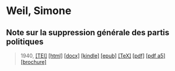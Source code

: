 # Weil, Simone
## Note sur la suppression générale des partis politiques

> 1940,  <a title="Source XML/TEI" class="mime48 tei" href="https://hurlus.github.io/tei/weil-simone1940_partis-suppression.xml">[TEI]</a>  <a title="HTML une page" class="mime48 html" href="https://hurlus.github.io/weil-simone1940_partis-suppression/weil-simone1940_partis-suppression.html">[html]</a>  <a title="Bureautique (LibreOffice, MS.Word)" class="mime48 docx" href="https://hurlus.github.io/weil-simone1940_partis-suppression/weil-simone1940_partis-suppression.docx">[docx]</a>  <a title="Amazon.kindle" class="mime48 mobi" href="https://hurlus.github.io/weil-simone1940_partis-suppression/weil-simone1940_partis-suppression.mobi">[kindle]</a>  <a title="EPUB, pour liseuses et téléphones" class="mime48 epub" href="https://hurlus.github.io/weil-simone1940_partis-suppression/weil-simone1940_partis-suppression.epub">[epub]</a>  <a title="LaTeX" class="mime48 tex" href="https://hurlus.github.io/weil-simone1940_partis-suppression/weil-simone1940_partis-suppression.tex">[TeX]</a>  <a title="PDF à imprimer, A4 2 colonnes" class="mime48 pdf" href="https://hurlus.github.io/weil-simone1940_partis-suppression/weil-simone1940_partis-suppression.pdf">[pdf]</a>  <a title="PDF à lire, A5 une colonne" class="mime48 a5" href="https://hurlus.github.io/weil-simone1940_partis-suppression/weil-simone1940_partis-suppression_a5.pdf">[pdf a5]</a>  <a title="Brochure à agrafer, pdf imposé pour imprimante recto/verso" class="mime48 brochure" href="https://hurlus.github.io/weil-simone1940_partis-suppression/weil-simone1940_partis-suppression_brochure.pdf">[brochure]</a> 
